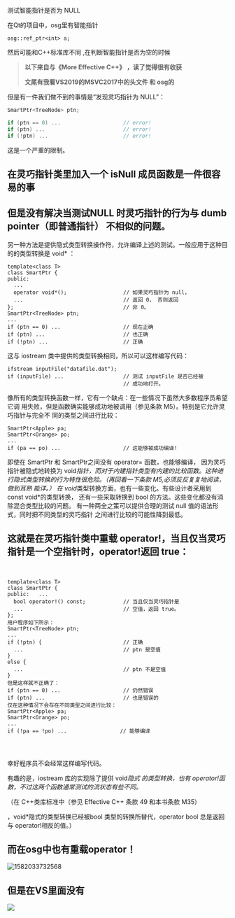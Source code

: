 测试智能指针是否为 NULL 

在Qt的项目中，osg里有智能指针

``` 
osg::ref_ptr<int> a;
```

然后可能和C++标准库不同 ,在判断智能指针是否为空的时候

> 
>
> **以下来自与《More Effective C++》 ，读了觉得很有收获**
>
> **文尾有我看VS2019的MSVC2017中的头文件 和 osg的**
>
> 

但是有一件我们做不到的事情是“发现灵巧指针为 NULL”： 

````c++
SmartPtr<TreeNode> ptn; 

if (ptn == 0) ...                    // error! 
if (ptn) ...                         // error! 
if (!ptn) ...                        // error! 
````



这是一个严重的限制。 

## 在灵巧指针类里加入一个 isNull 成员函数是一件很容易的事

## 但是没有解决当测试NULL 时灵巧指针的行为与 dumb pointer（即普通指针） 不相似的问题。

另一种方法是提供隐式类型转换操作符，允许编译上述的测试。一般应用于这种目的的类型转换是 void* ： 



````
template<class T> 
class SmartPtr { 
public: 
  ... 
  operator void*();                  // 如果灵巧指针为 null， 
  ...                                // 返回 0， 否则返回 
};                                   // 非 0。 
SmartPtr<TreeNode> ptn; 
... 
if (ptn == 0) ...                    // 现在正确 
if (ptn) ...                         // 也正确 
if (!ptn) ...                        // 正确 
````



这与 iostream 类中提供的类型转换相同，所以可以这样编写代码： 

````
ifstream inputFile("datafile.dat"); 
if (inputFile) ...                   // 测试 inputFile 是否已经被 
                                     // 成功地打开。 
````



像所有的类型转换函数一样，它有一个缺点：在一些情况下虽然大多数程序员希望它调
用失败，但是函数确实能够成功地被调用（参见条款 M5）。特别是它允许灵巧指针与完全不
同的类型之间进行比较： 

````
SmartPtr<Apple> pa; 
SmartPtr<Orange> po; 
... 
if (pa == po) ...                    // 这能够被成功编译! 
````



即使在 SmartPtr<Apple> 和 SmartPtr<Orange>之间没有 operator= 函数，也能够编译，
因为灵巧指针被隐式地转换为 void*指针，而对于内建指针类型有内建的比较函数。这种进
行隐式类型转换的行为特性很危险。（再回看一下条款 M5,必须反反复复地阅读，做到耳熟
能详。） 
在 void*类型转换方面，也有一些变化。有些设计者采用到 const void*的类型转换，
还有一些采取转换到 bool 的方法。这些变化都没有消除混合类型比较的问题。 
有一种两全之策可以提供合理的测试 null 值的语法形式，同时把不同类型的灵巧指针
之间进行比较的可能性降到最低。



## 这就是在灵巧指针类中重载 operator!，当且仅当灵巧指针是一个空指针时，operator!返回 true：



​	

````
template<class T> 
class SmartPtr { 
public:   ... 
  bool operator!() const;            // 当且仅当灵巧指针是 
  ...                                // 空值，返回 true。 
}; 
用户程序如下所示： 
SmartPtr<TreeNode> ptn; 
... 
if (!ptn) {                          // 正确 
  ...                                // ptn 是空值 
} 
else { 
  ...                                // ptn 不是空值 
} 
但是这样就不正确了： 
if (ptn == 0) ...                    // 仍然错误 
if (ptn) ...                         // 也是错误的 
仅在这种情况下会存在不同类型之间进行比较： 
SmartPtr<Apple> pa; 
SmartPtr<Orange> po; 
... 
if (!pa == !po) ...                 // 能够编译


 
````



幸好程序员不会经常这样编写代码。

有趣的是，iostream 库的实现除了提供 void*隐式
的类型转换，也有 operator!函数，不过这两个函数通常测试的流状态有些不同。*

（在 C++类库标准中（参见 Effective C++ 条款 49 和本书条款 M35）

，void*隐式的类型转换已经被bool 类型的转换所替代，operator bool 总是返回与 operator!相反的值。）

## 而在osg中也有重载operator！





![1582033732568](C:\Users\DELL\AppData\Roaming\Typora\typora-user-images\1582033732568.png)

## 但是在VS里面没有

![](C:\Users\DELL\AppData\Roaming\Typora\typora-user-images\1582034393360.png)